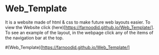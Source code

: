 # Web_Template
 It is a website made of html & css to make future web layouts easier. 
 To view the Website click (here)[https://farnoodid.github.io/Web_Template/]. To see an example of the layout, in the webpage click any of the items of the navigation bar at the top. 
 
 
 #(Web_Template)[https://farnoodid.github.io/Web_Template/]
